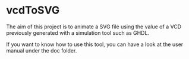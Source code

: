 <h1> vcdToSVG</h1>
The aim of this project is to animate a SVG file using the value
of a VCD previously generated with a simulation tool such as GHDL.

If you want to know how to use this tool, you can have a look at the 
user manual under the doc folder.
